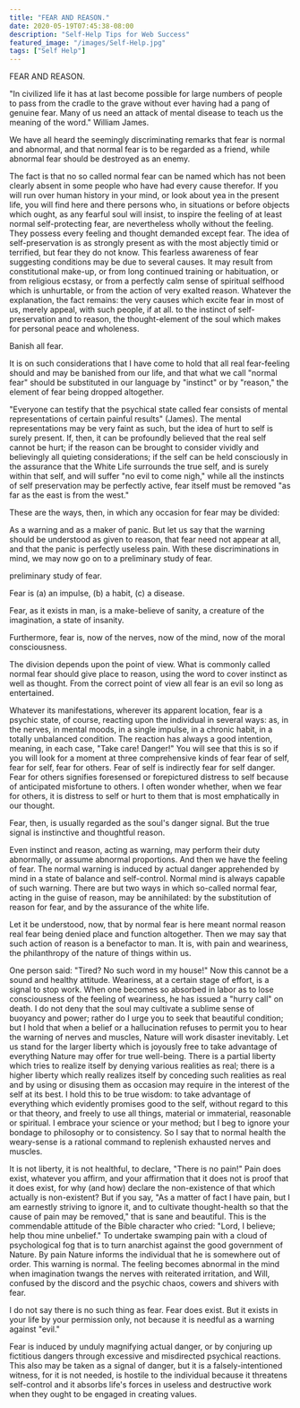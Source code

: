 ```yaml
---
title: "FEAR AND REASON."
date: 2020-05-19T07:45:38-08:00
description: "Self-Help Tips for Web Success"
featured_image: "/images/Self-Help.jpg"
tags: ["Self Help"]
---
```


FEAR AND REASON. 

"In civilized life it has at last become possible for large numbers of people to pass from the cradle to the grave without ever having had a pang of genuine fear. Many of us need an attack of mental disease to teach us the meaning of the word." William James. 

We have all heard the seemingly discriminating remarks that fear is normal and abnormal, and that normal fear is to be regarded as a friend, while abnormal fear should be destroyed as an enemy. 

The fact is that no so called normal fear can be named which has not been clearly absent in some people who have had every cause therefor. If you will run over human history in your mind, or look about yea in the present life, you will find here and there persons who, in situations or before objects which ought, as any fearful soul will insist, to inspire the feeling of at least normal self-protecting fear, are nevertheless wholly without the feeling. They possess every feeling and thought demanded except fear. The idea of self-preservation is as strongly present as with the most abjectly timid or terrified, but fear they do not know. This fearless awareness of fear suggesting conditions may be due to several causes. It may result from constitutional make-up, or from long continued training or habituation, or from religious ecstasy, or from a perfectly calm sense of spiritual selfhood which is unhurtable, or from the action of very exalted reason. Whatever the explanation, the fact remains: the very causes which excite fear in most of us, merely appeal, with such people, if at all. to the instinct of self-preservation and to reason, the thought-element of the soul which makes for personal peace and wholeness. 

Banish all fear.          

It is on such considerations that I have come to hold that all real fear-feeling should and may be banished from our life, and that what we call "normal fear" should be substituted in our language by "instinct" or by "reason," the element of fear being dropped altogether. 

"Everyone can testify that the psychical state called fear consists of mental representations of certain painful results" (James). The mental representations may be very faint as such, but the idea of hurt to self is surely present. If, then, it can be profoundly believed that the real self cannot be hurt; if the reason can be brought to consider vividly and believingly all quieting considerations; if the self can be held consciously in the assurance that the White Life surrounds the true self, and is surely within that self, and will suffer "no evil to come nigh," while all the instincts of self preservation may be perfectly active, fear itself must be removed "as far as the east is from the west." 

These are the ways, then, in which any occasion for fear may be divided: 

As a warning and as a maker of panic. But let us say that the warning should be understood as given to reason, that fear need not appear at all, and that the panic is perfectly useless pain. With these discriminations in mind, we may now go on to a preliminary study of fear. 

preliminary study of fear.               

Fear is (a) an impulse, (b) a habit, (c) a disease. 

Fear, as it exists in man, is a make-believe of sanity, a creature of the imagination, a state of insanity. 

Furthermore, fear is, now of the nerves, now of the mind, now of the moral consciousness. 

The division depends upon the point of view. What is commonly called normal fear should give place to reason, using the word to cover instinct as well as thought. From the correct point of view all fear is an evil so long as entertained. 

Whatever its manifestations, wherever its apparent location, fear is a psychic state, of course, reacting upon the individual in several ways: as, in the nerves, in mental moods, in a single impulse, in a chronic habit, in a totally unbalanced condition. The reaction has always a good intention, meaning, in each case, "Take care! Danger!" You will see that this is so if you will look for a moment at three comprehensive kinds of fear fear of self, fear for self, fear for others. Fear of self is indirectly fear for self danger. Fear for others signifies foresensed or forepictured distress to self because of anticipated misfortune to others. I often wonder whether, when we fear for others, it is distress to self or hurt to them that is most emphatically in our thought. 

Fear, then, is usually regarded as the soul's danger signal. But the true signal is instinctive and thoughtful reason. 

Even instinct and reason, acting as warning, may perform their duty abnormally, or assume abnormal proportions. And then we have the feeling of fear. The normal warning is induced by actual danger apprehended by mind in a state of balance and self-control. Normal mind is always capable of such warning. There are but two ways in which so-called normal fear, acting in the guise of reason, may be annihilated: by the substitution of reason for fear, and by the assurance of the white life. 

Let it be understood, now, that by normal fear is here meant normal reason real fear being denied place and function altogether. Then we may say that such action of reason is a benefactor to man. It is, with pain and weariness, the philanthropy of the nature of things within us. 

One person said: "Tired? No such word in my house!" Now this cannot be a sound and healthy attitude. Weariness, at a certain stage of effort, is a signal to stop work. When one becomes so absorbed in labor as to lose consciousness of the feeling of weariness, he has issued a "hurry call" on death. I do not deny that the soul may cultivate a sublime sense of buoyancy and power; rather do I urge you to seek that beautiful condition; but I hold that when a belief or a hallucination refuses to permit you to hear the warning of nerves and muscles, Nature will work disaster inevitably. Let us stand for the larger liberty which is joyously free to take advantage of everything Nature may offer for true well-being. There is a partial liberty which tries to realize itself by denying various realities as real; there is a higher liberty which really realizes itself by conceding such realities as real and by using or disusing them as occasion may require in the interest of the self at its best. I hold this to be true wisdom: to take advantage of everything which evidently promises good to the self, without regard to this or that theory, and freely to use all things, material or immaterial, reasonable or spiritual. I embrace your science or your method; but I beg to ignore your bondage to philosophy or to consistency. So I say that to normal health the weary-sense is a rational command to replenish exhausted nerves and muscles. 

It is not liberty, it is not healthful, to declare, "There is no pain!" Pain does exist, whatever you affirm, and your affirmation that it does not is proof that it does exist, for why (and how) declare the non-existence of that which actually is non-existent? But if you say, "As a matter of fact I have pain, but I am earnestly striving to ignore it, and to cultivate thought-health so that the cause of pain may be removed," that is sane and beautiful. This is the commendable attitude of the Bible character who cried: "Lord, I believe; help thou mine unbelief." To undertake swamping pain with a cloud of psychological fog that is to turn anarchist against the good government of Nature. By pain Nature informs the individual that he is somewhere out of order. This warning is normal. The feeling becomes abnormal in the mind when imagination twangs the nerves with reiterated irritation, and Will, confused by the discord and the psychic chaos, cowers and shivers with fear. 

I do not say there is no such thing as fear. Fear does exist. But it exists in your life by your permission only, not because it is needful as a warning against "evil." 

Fear is induced by unduly magnifying actual danger, or by conjuring up fictitious dangers through excessive and misdirected psychical reactions. This also may be taken as a signal of danger, but it is a falsely-intentioned witness, for it is not needed, is hostile to the individual because it threatens self-control and it absorbs life's forces in useless and destructive work when they ought to be engaged in creating values. 
